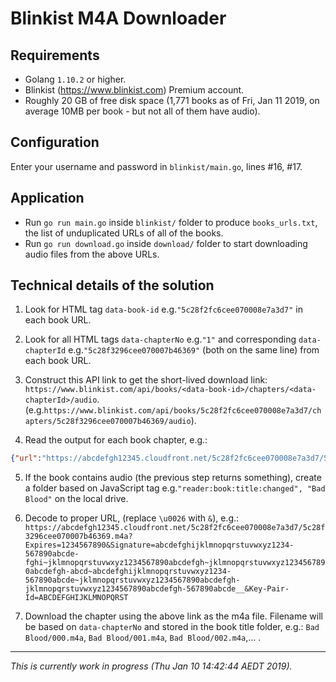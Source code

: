 # Blinkist M4A Downloader

## Requirements

- Golang `1.10.2` or higher.
- Blinkist (https://www.blinkist.com) Premium account.
- Roughly 20 GB of free disk space (1,771 books as of Fri, Jan 11 2019, on average 10MB per book - but not all of them have audio).

## Configuration

Enter your username and password in `blinkist/main.go`, lines #16, #17.

## Application

- Run `go run main.go` inside `blinkist/` folder to produce `books_urls.txt`, the list of unduplicated URLs of all of the books.
- Run `go run download.go` inside `download/` folder to start downloading audio files from the above URLs.

## Technical details of the solution

1. Look for HTML tag `data-book-id` e.g.`"5c28f2fc6cee070008e7a3d7"` in each book URL.

2. Look for all HTML tags `data-chapterNo` e.g.`"1"` and corresponding `data-chapterId` e.g.`"5c28f3296cee070007b46369"` (both on the same line) from each book URL.

3. Construct this API link to get the short-lived download link: `https://www.blinkist.com/api/books/<data-book-id>/chapters/<data-chapterId>/audio`.
(e.g.`https://www.blinkist.com/api/books/5c28f2fc6cee070008e7a3d7/chapters/5c28f3296cee070007b46369/audio`).

4. Read the output for each book chapter, e.g.:
```json
{"url":"https://abcdefgh12345.cloudfront.net/5c28f2fc6cee070008e7a3d7/5c28f3296cee070007b46369.m4a?Expires=1234567890\u0026Signature=abcdefghijklmnopqrstuvwxyz1234-567890abcde-fghi~jklmnopqrstuvwxyz1234567890abcdefgh~jklmnopqrstuvwxyz1234567890abcdefgh-abcd~abcdefghijklmnopqrstuvwxyz1234-567890abcde~jklmnopqrstuvwxyz1234567890abcdefgh-jklmnopqrstuvwxyz1234567890abcdefgh-567890abcde__\u0026Key-Pair-Id=ABCDEFGHIJKLMNOPQRST"}
```

5. If the book contains audio (the previous step returns something), create a folder based on JavaScript tag e.g.`"reader:book:title:changed", "Bad Blood"` on the local drive.

6. Decode to proper URL, (replace `\u0026` with `&`), e.g.:
```https://abcdefgh12345.cloudfront.net/5c28f2fc6cee070008e7a3d7/5c28f3296cee070007b46369.m4a?Expires=1234567890&Signature=abcdefghijklmnopqrstuvwxyz1234-567890abcde-fghi~jklmnopqrstuvwxyz1234567890abcdefgh~jklmnopqrstuvwxyz1234567890abcdefgh-abcd~abcdefghijklmnopqrstuvwxyz1234-567890abcde~jklmnopqrstuvwxyz1234567890abcdefgh-jklmnopqrstuvwxyz1234567890abcdefgh-567890abcde__&Key-Pair-Id=ABCDEFGHIJKLMNOPQRST```

7. Download the chapter using the above link as the m4a file. Filename will be based on `data-chapterNo` and stored in the book title folder, e.g.:
`Bad Blood/000.m4a`,
`Bad Blood/001.m4a`,
`Bad Blood/002.m4a`,... .

---
_This is currently work in progress (Thu Jan 10 14:42:44 AEDT 2019)._

